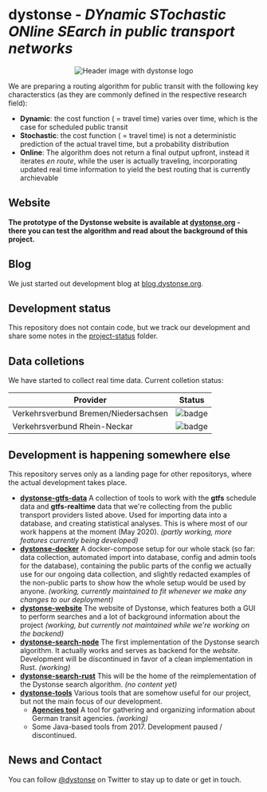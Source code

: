 # dystonse - _DYnamic STochastic ONline SEarch in public transport networks_
<p align="center">
  <img src="https://github.com/lenaschimmel/dystonse/blob/master/header_white.png?raw=true" alt="Header image with dystonse logo"/>
</p>

We are preparing a routing algorithm for public transit with the following key characterstics (as they are commonly defined in the respective research field):

 * __Dynamic__: the cost function ( = travel time) varies over time, which is the case for scheduled public transit
 * __Stochastic__: the cost function ( = travel time) is not a deterministic prediction of the actual travel time, but a probability distribution
 * __Online__: The algorithm does not return a final output upfront, instead it iterates _en route_, while the user is actually traveling, incorporating updated real time information to yield the best routing that is currently archievable

## Website
**The prototype of the Dystonse website is available at [dystonse.org](https://dystonse.org) - there you can test the algorithm and read about the background of this project.**

## Blog
We just started out development blog at [blog.dystonse.org](https://blog.dystonse.org).

## Development status
This repository does not contain code, but we track our development and share some notes in the [project-status](./project-status) folder.

## Data colletions
We have started to collect real time data. Current colletion status: 

Provider                             | Status
-------------------------------------|----------------------------------------------------------------------
Verkehrsverbund Bremen/Niedersachsen | ![badge](https://healthchecks.io/badge/5441c6f8-5c30-4c41-826d-02327f/s_7xl3wR/record-vbn-realtime.svg)
Verkehrsverbund Rhein-Neckar         | ![badge](https://healthchecks.io/badge/5441c6f8-5c30-4c41-826d-02327f/gKm3Jn9I/record-vrn-realtime.svg)

## Development is happening somewhere else
This repository serves only as a landing page for other repositorys, where the actual development takes place.

 * **[dystonse-gtfs-data](https://github.com/dystonse/dystonse-gtfs-data)** A collection of tools to work with the **gtfs** schedule data and **gtfs-realtime** data that we're collecting from the public transport providers listed above. Used for importing data into a database, and creating statistical analyses. This is where most of our work happens at the moment (May 2020). _(partly working, more features currently being developed)_
 * **[dystonse-docker](https://github.com/dystonse/dystonse-docker)** A docker-compose setup for our whole stack (so far: data collection, automated import into database, config and admin tools for the database), containing the public parts of the config we actually use for our ongoing data collection, and slightly redacted examples of the non-public parts to show how the whole setup would be used by anyone. _(working, currently maintained to fit whenever we make any changes to our deployment)_
 * **[dystonse-website](https://github.com/dystonse/dystonse-website)** The website of Dystonse, which features both a GUI to perform searches and a lot of background information about the project _(working, but currently not maintained while we're working on the backend)_
 * **[dystonse-search-node](https://github.com/dystonse/dystonse-search-node)** The first implementation of the Dystonse search algorithm. It actually works and serves as backend for the _website_. Development will be discontinued in favor of a clean implementation in Rust. _(working)_
 * **[dystonse-search-rust](https://github.com/dystonse/dystonse-search-rust)** This will be the home of the reimplementation  of the Dystonse search algorithm. _(no content yet)_
 * **[dystonse-tools](https://github.com/dystonse/dystonse-tools)** Various tools that are somehow useful for our project, but not the main focus of our development.
   * **[Agencies tool](https://github.com/dystonse/dystonse-tools/tree/master/agencies)** A tool for gathering and organizing information about German transit agencies. _(working)_
   * Some Java-based tools from 2017. Development paused / discontinued.

## News and Contact

You can follow [@dystonse](https://twitter.com/dystonse) on Twitter to stay up to date or get in touch.

